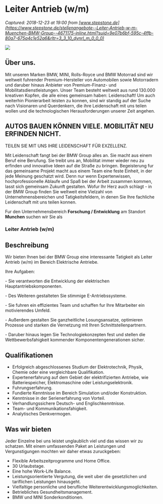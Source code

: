 # Leiter Antrieb (w/m)

_Captured: 2018-12-23 at 19:00 from [www.stepstone.de](https://www.stepstone.de/stellenangebote--Leiter-Antrieb-w-m-Muenchen-BMW-Group--4671175-inline.html?suid=9e07b6bf-595c-4ffb-80a7-675a4c1e52a6&rltr=3_3_10_dynrl_m_0_0_0)_

![](https://www.stepstone.de/upload_de/offers/htmlfiles/x1/27361/images/jf_bmw2018_Motiv_4_18.jpg)

## Über uns.

Mit unseren Marken BMW, MINI, Rolls-Royce und BMW Motorrad sind wir weltweit fuhrender Premium-Hersteller von Automobilen sowie Motorradern und daruber hinaus Anbieter von Premium-Finanz- und Mobilitatsdienstleistungen. Unser Team besteht weltweit aus rund 130.000 kreativen Kopfen, die alle eines gemeinsam haben: Leidenschaft! Um auch weiterhin Pionierarbeit leisten zu konnen, sind wir standig auf der Suche nach Visionaren und Querdenkern, die ihre Leidenschaft mit uns teilen wollen und die technologischen Herausforderungen unserer Zeit angehen.

## AUTOS BAUEN KÖNNEN VIELE. MOBILITÄT NEU ERFINDEN NICHT.

TEILEN SIE MIT UNS IHRE LEIDENSCHAFT FÜR EXZELLENZ.

Mit Leidenschaft fangt bei der BMW Group alles an. Sie macht aus einem Beruf eine Berufung. Sie treibt uns an, Mobilitat immer wieder neu zu erfinden und innovative Ideen auf die Straße zu bringen. Begeisterung fur das gemeinsame Projekt macht aus einem Team eine feste Einheit, in der jede Meinung geschatzt wird. Denn nur wenn Expertenwissen, hochprofessionelle Ablaufe und Spaß bei der Arbeit zusammen kommen, lasst sich gemeinsam Zukunft gestalten. Wofur Ihr Herz auch schlagt - in der BMW Group finden Sie weltweit eine Vielzahl von Unternehmensbereichen und Tatigkeitsfeldern, in denen Sie Ihre fachliche Leidenschaft mit uns teilen konnen.

Fur den Unternehmensbereich **Forschung / Entwicklung** am Standort **Munchen** suchen wir Sie als

### Leiter Antrieb (w/m)

## Beschreibung

Wir bieten Ihnen bei der BMW Group eine interessante Tatigkeit als Leiter Antrieb (w/m) im Bereich Elektrische Antriebe.

Ihre Aufgaben:

\- Sie verantworten die Entwicklung der elektrischen Hauptantriebskomponenten.

\- Des Weiteren gestalteten Sie stimmige E-Antriebssysteme.

\- Sie fuhren ein effizientes Team und schaffen fur Ihre Mitarbeiter ein motivierendes Umfeld.

\- Außerdem gestalten Sie ganzheitliche Losungsansatze, optimieren Prozesse und starken die Vernetzung mit Ihren Schnittstellenpartnern.

\- Daruber hinaus legen Sie Technologiekonzepten fest und stellen die Wettbewerbsfahigkeit kommender Komponentengenerationen sicher.

## Qualifikationen

  * Erfolgreich abgeschlossenes Studium der Elektrotechnik, Physik, Chemie oder eine vergleichbare Qualifikation. 
  * Expertenerfahrung auf dem Gebiet der elektrifizierten Antriebe, wie Batteriespeicher, Elektromaschine oder Leistungselektronik. 
  * Fuhrungserfahrung. 
  * Fundierte Kenntnisse im Bereich Simulation und/oder Konstruktion. 
  * Kenntnisse in der Serienerfahrung von Vorteil. 
  * Verhandlungssichere Deutsch- und Englischkenntnisse. 
  * Team- und Kommunikationsfahigkeit. 
  * Analytisches Denkvermogen.

## Was wir bieten

Jeder Einzelne bei uns leistet unglaublich viel und das wissen wir zu schatzen. Mit einem umfassenden Paket an Leistungen und Vergunstigungen mochten wir daher etwas zuruckgeben:

  * Flexible Arbeitszeitprogramme und Home Office. 
  * 30 Urlaubstage.
  * Eine hohe Work-Life Balance.
  * Leistungsorientierte Vergutung, die weit uber die gesetzlichen und tariflichen Leistungen hinausgeht. 
  * Vielfaltige personliche und berufliche Weiterentwicklungsmoglichkeiten. 
  * Betriebliches Gesundheitsmanagement. 
  * BMW und MINI Sonderkonditionen.

